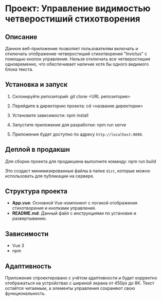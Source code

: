# Проект: Управление видимостью четверостиший стихотворения

## Описание

Данное веб-приложение позволяет пользователям включать и отключать отображение четверостиший стихотворения "Invictus" с помощью кнопок управления. Нельзя отключать все четверостишия одновременно, что обеспечивает наличие хотя бы одного видимого блока текста.

## Установка и запуск

1. Склонируйте репозиторий:
   git clone <URL репозитория>

2. Перейдите в директорию проекта:
   cd <название директории>

3. Установите зависимости:
   npm install

4. Запустите приложение для разработки:
   npm run serve

5. Приложение будет доступно по адресу `http://localhost:8080`.

## Деплой в продакшн

Для сборки проекта для продакшена выполните команду:
npm run build

Это создаст минимизированные файлы в папке `dist`, которые можно использовать для публикации на сервере.

## Структура проекта

- **App.vue**: Основной Vue-компонент с логикой отображения стихотворения и кнопками управления.
- **README.md**: Данный файл с инструкциями по установке и развертыванию.

## Зависимости

- Vue 3
- npm

## Адаптивность

Приложение спроектировано с учётом адаптивности и будет корректно отображаться на устройствах с шириной экрана от 450px до 8K. Текст остаётся читаемым, а элементы управления сохраняют свою функциональность.
